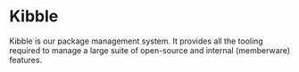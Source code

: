 # Kibble

Kibble is our package management system. It provides all the tooling required to manage a large suite of open-source and
internal (memberware) features.

